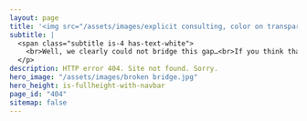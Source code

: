 ```yaml
---
layout: page
title: '<img src="/assets/images/explicit consulting, color on transparent, company and slogan.png" alt="ExplicIT Consulting. We bridge the gap." style="height: 3em; object-fit: contain;"> <!--HTML 404-->'
subtitle: |
  <span class="subtitle is-4 has-text-white">
    <br>Well, we clearly could not bridge this gap…<br>If you think that there is an error on our side, please <a href="mailto:set-outlooksignatures@explicitconsulting.at"><button class="button is-link is-normal is-hover has-text-black has-text-weight-bold" style="background-color: limegreen">➔ let us know</button></a>.<br><br><br><br><br><br>
  </p>
description: HTTP error 404. Site not found. Sorry.
hero_image: "/assets/images/broken bridge.jpg"
hero_height: is-fullheight-with-navbar
page_id: "404"
sitemap: false
---
```

<script>
  (function () {
    const currentURL = window.location.href;
    const lowerCaseURL = currentURL.toLowerCase();

    // Step 1: Normalize to lowercase if needed
    if (currentURL !== lowerCaseURL) {
      location.replace(lowerCaseURL);
      return;
    }
  })();
</script>
